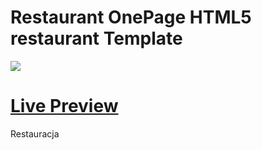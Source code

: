 Restaurant OnePage HTML5 restaurant Template
========
<img src="https://cloud.githubusercontent.com/assets/10640964/8260476/cfaac5a0-16e5-11e5-8fc8-e9d3f46796e1.jpg" />

<a href="">Live Preview</a>
========
 Restauracja